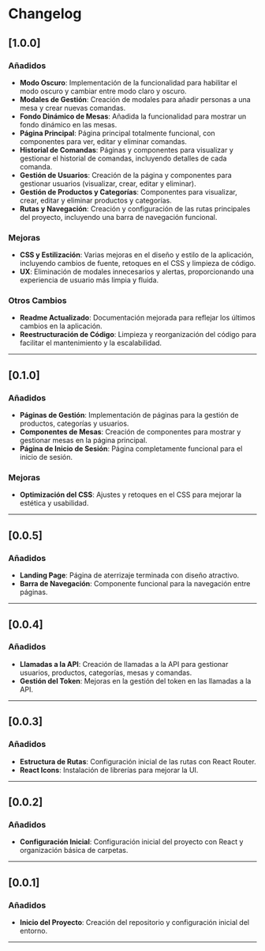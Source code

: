 # Changelog

## [1.0.0]

### Añadidos

-   **Modo Oscuro**: Implementación de la funcionalidad para habilitar el modo oscuro y cambiar entre modo claro y oscuro.  
-   **Modales de Gestión**: Creación de modales para añadir personas a una mesa y crear nuevas comandas.  
-   **Fondo Dinámico de Mesas**: Añadida la funcionalidad para mostrar un fondo dinámico en las mesas.  
-   **Página Principal**: Página principal totalmente funcional, con componentes para ver, editar y eliminar comandas.  
-   **Historial de Comandas**: Páginas y componentes para visualizar y gestionar el historial de comandas, incluyendo detalles de cada comanda.  
-   **Gestión de Usuarios**: Creación de la página y componentes para gestionar usuarios (visualizar, crear, editar y eliminar).  
-   **Gestión de Productos y Categorías**: Componentes para visualizar, crear, editar y eliminar productos y categorías.  
-   **Rutas y Navegación**: Creación y configuración de las rutas principales del proyecto, incluyendo una barra de navegación funcional.  

### Mejoras

-   **CSS y Estilización**: Varias mejoras en el diseño y estilo de la aplicación, incluyendo cambios de fuente, retoques en el CSS y limpieza de código.  
-   **UX**: Eliminación de modales innecesarios y alertas, proporcionando una experiencia de usuario más limpia y fluida.  

### Otros Cambios

-   **Readme Actualizado**: Documentación mejorada para reflejar los últimos cambios en la aplicación.  
-   **Reestructuración de Código**: Limpieza y reorganización del código para facilitar el mantenimiento y la escalabilidad.  

---

## [0.1.0]

### Añadidos

-   **Páginas de Gestión**: Implementación de páginas para la gestión de productos, categorías y usuarios.  
-   **Componentes de Mesas**: Creación de componentes para mostrar y gestionar mesas en la página principal.  
-   **Página de Inicio de Sesión**: Página completamente funcional para el inicio de sesión.  

### Mejoras

-   **Optimización del CSS**: Ajustes y retoques en el CSS para mejorar la estética y usabilidad.  

---

## [0.0.5]

### Añadidos

-   **Landing Page**: Página de aterrizaje terminada con diseño atractivo.  
-   **Barra de Navegación**: Componente funcional para la navegación entre páginas.  

---

## [0.0.4]

### Añadidos

-   **Llamadas a la API**: Creación de llamadas a la API para gestionar usuarios, productos, categorías, mesas y comandas.  
-   **Gestión del Token**: Mejoras en la gestión del token en las llamadas a la API.  

---

## [0.0.3]

### Añadidos

-   **Estructura de Rutas**: Configuración inicial de las rutas con React Router.  
-   **React Icons**: Instalación de librerías para mejorar la UI.  

---

## [0.0.2]

### Añadidos

-   **Configuración Inicial**: Configuración inicial del proyecto con React y organización básica de carpetas.  

---

## [0.0.1]

### Añadidos

-   **Inicio del Proyecto**: Creación del repositorio y configuración inicial del entorno.  

---
